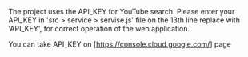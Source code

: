 The project uses the API_KEY for YouTube search. Please enter your API_KEY in 'src > service > servise.js' file on the 13th line replace with 'API_KEY', for correct operation of the web application.

You can take API_KEY on [https://console.cloud.google.com/] page
